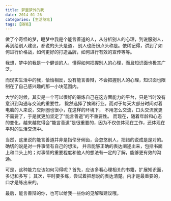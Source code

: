 ```yaml
---
title: 梦里梦外的我
date: 2014-01-26
categories: [生活随笔]
tags: [随笔]
---
```


做了个奇怪的梦，睡梦中我是个能言善道的人，从分析别人的心理，到说服别人，再到给别人建议，都说的头头是道，
别人也纷纷点头称是。依稀记得，讲到了如何进行价格战，如何更好的打造品牌，如何进行有效的宣传等等。

我想，梦中的我是一个健谈的人，懂得如何把握别人的心理，而且知识面也极其广泛。

而现实生活中的我，恰恰相反，没有能言善辩，不会把握别人的心理，知识面也限制在了自己感兴趣的那一小块范围内。

大学的时候，其实是一个可以很好的锻炼自己在这方面能力的平台，只是当时没有意识到沟通与交流的重要性，
毅然选择了挨踢行业。而对于每天大部分时间对着电脑的人来说，交际圈也很小，在这样的环境下，
不用怎么交流，口头交流就更不需要了，于是就更加坚定了“能言善道”的不重要性。
而现在，随着年龄和心态的变化，越来越觉得会“能言善道”是很重要的，因为不仅仅体现在工作，还体现在平时的生活交流中。

当然，这里说的能言善道并非是指伶牙俐齿，会忽悠别人，把错的说成是是对的。确切的说是对一件事情有自己的想法，
并且能够正确的表达阐述出来，包括书面上和口头上的；对事情的重要程度和他人的想法有一定的了解，能够更有效的沟通。

可是，这种能力应该如何习得呢？首先，应该多看心理相关的书籍，扩展知识面，多记和多写；
其次，平时要多练，尝试着把想说的表达清楚。内才是最重要的，口才是练出来的。

最后，能言善辩的你，也可以给我一些你的见解和建议哦。
